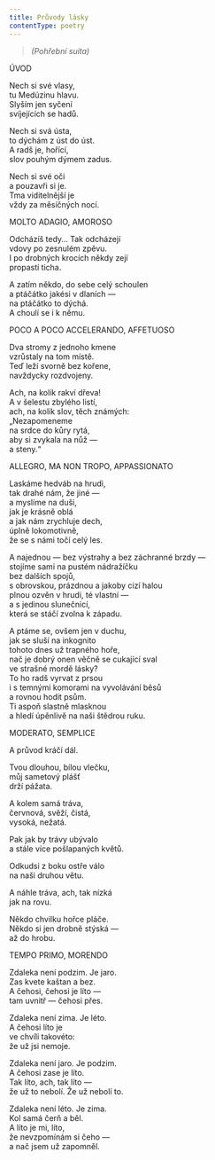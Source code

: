 ```yaml
---
title: Průvody lásky
contentType: poetry
---
```


<section>

> _(Pohřební suita)_

ÚVOD

Nech si své vlasy,  
tu Medúzinu hlavu.  
Slyším jen syčení  
svíjejících se hadů.

</section>

<section>

Nech si svá ústa,  
to dýchám z úst do úst.  
A radš je, hořící,  
slov pouhým dýmem zadus.

</section>

<section>

Nech si své oči  
a pouzavři si je.  
Tma viditelnější je  
vždy za měsíčných nocí.

</section>

<section>

MOLTO ADAGIO, AMOROSO

Odcházíš tedy… Tak odcházejí  
vdovy po zesnulém zpěvu.  
I po drobných krocích někdy zejí  
propastí ticha.

</section>

<section>

A zatím někdo, do sebe celý schoulen  
a ptáčátko jakési v dlaních —  
na ptáčátko to dýchá.  
A choulí se i k němu.

</section>

<section>

POCO A POCO ACCELERANDO, AFFETUOSO

Dva stromy z jednoho kmene  
vzrůstaly na tom místě.  
Teď leží svorně bez kořene,  
navždycky rozdvojeny.

</section>

<section>

Ach, na kolik rakví dřeva!  
A v šelestu zbylého listí,  
ach, na kolik slov, těch známých:  
„Nezapomeneme  
na srdce do kůry rytá,  
aby si zvykala na nůž —  
a steny.“

</section>

<section>

ALLEGRO, MA NON TROPO, APPASSIONATO

Laskáme hedváb na hrudi,  
tak drahé nám, že jiné —  
a myslíme na duši,  
jak je krásně oblá  
a jak nám zrychluje dech,  
úplně lokomotivně,  
že se s námi točí celý les.

</section>

<section>

A najednou — bez výstrahy a bez záchranné brzdy —  
stojíme sami na pustém nádražíčku  
bez dalších spojů,  
s obrovskou, prázdnou a jakoby cizí halou  
plnou ozvěn v hrudi, té vlastní —  
a s jedinou slunečnicí,  
která se stáčí zvolna k západu.

</section>

<section>

A ptáme se, ovšem jen v duchu,  
jak se sluší na inkognito  
tohoto dnes už trapného hoře,  
nač je dobrý onen věčně se cukající sval  
ve strašné mordě lásky?  
To ho radš vyrvat z prsou  
i s temnými komorami na vyvolávání běsů  
a rovnou hodit psům.  
Ti aspoň slastně mlasknou  
a hledí úpěnlivě na naši štědrou ruku.

</section>

<section>

MODERATO, SEMPLICE

A průvod kráčí dál.

</section>

<section>

Tvou dlouhou, bílou vlečku,  
můj sametový plášť  
drží pážata.

</section>

<section>

A kolem samá tráva,  
červnová, svěží, čistá,  
vysoká, nežatá.

</section>

<section>

Pak jak by trávy ubývalo  
a stále více pošlapaných květů.

</section>

<section>

Odkudsi z boku ostře válo  
na naši druhou větu.

</section>

<section>

A náhle tráva, ach, tak nízká  
jak na rovu.

</section>

<section>

Někdo chvilku hořce pláče.  
Někdo si jen drobně stýská —  
až do hrobu.

</section>

<section>

TEMPO PRIMO, MORENDO

Zdaleka není podzim. Je jaro.  
Zas kvete kaštan a bez.  
A čehosi, čehosi je líto —  
tam uvnitř — čehosi přes.

</section>

<section>

Zdaleka není zima. Je léto.  
A čehosi líto je  
ve chvíli takovéto:  
že už jsi nemoje.

</section>

<section>

Zdaleka není jaro. Je podzim.  
A čehosi zase je líto.  
Tak líto, ach, tak líto —  
že už to nebolí. Že už nebolí to.

</section>

<section>

Zdaleka není léto. Je zima.  
Kol samá čerň a běl.  
A líto je mi, líto,  
že nevzpomínám si čeho —  
a nač jsem už zapomněl.

</section>
